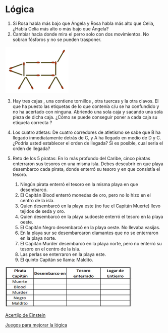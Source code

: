 # Lógica
1. Si Rosa habla más bajo que Ángela y Rosa habla más alto que Celia, ¿Habla Celia más alto o más bajo que Ángela?
2. Cambiar hacia donde mira el perro solo con dos movimientos. No sobran fósforos y no se pueden trasponer.
   
<img src="/Img/Imagen3.jpg" alt="Perro" width="200"/> 

3. Hay tres cajas , una contiene tornillos , otra tuercas y la otra clavos. El que ha puesto las etiquetas de lo que contenía c/u se ha confundido y no ha acertado con ninguna. Abriendo una sola caja y sacando una sola pieza de dicha caja.
 ¿Cómo se puede conseguir poner a cada caja su etiqueta correcta ?
4. Los cuatro atletas: De cuatro corredores de atletismo se sabe que B ha llegado inmediatamente detrás de C, y A ha llegado en medio de D y C. ¿Podría usted establecer el orden de llegada? Si es posible, cual seria el orden de llegada?
5. Reto de los 5 piratas:
   En lo más profundo del Caribe, cinco piratas enterraron sus tesoros en una misma isla.
   Debes descubrir en que playa desembarco cada pirata, donde enterró su tesoro y en que consistía el tesoro.

   1. Ningún pirata enterró el tesoro en la misma playa en que desembarcó.
   2. El Capitán Blood enterró monedas de oro, pero no lo hizo en el centro de la isla.
   3. Quien desembarcó en la playa este (no fue el Capitán Muerte) llevo tejidos de seda y oro.
   4. Quien desembarcó en la playa sudoeste enterró el tesoro en la playa oeste.
   5. El Capitán Negro desembarcó en la playa oeste. No llevaba vasijas.
   6. En la playa sur se desembarcaron diamantes que no se enterraron en la playa norte.
   7. El Capitán Murder desembarcó en la playa norte, pero no enterró su tesoro en el centro de la isla.
   8. Las perlas se enterraron en la playa este.
   9. El quinto Capitán se llama: Maldito.

<img src="/Img/Imagen4.jpg" alt="Reto de los 5 piratas" width="400"/> 

[Acertijo de Einstein](https://www.cerebrol.com/logica/problemas/acertijo-de-einstein/)

[Juegos para mejorar la lógica](https://poki.com/es/l%C3%B3gica)




